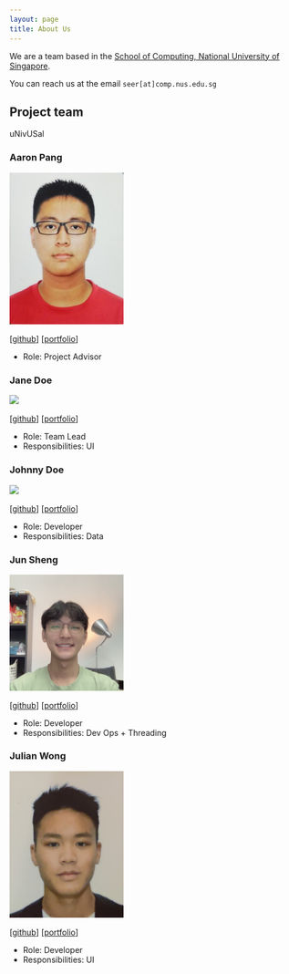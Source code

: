 ```yaml
---
layout: page
title: About Us
---
```


We are a team based in the [School of Computing, National University of Singapore](http://www.comp.nus.edu.sg).

You can reach us at the email `seer[at]comp.nus.edu.sg`

## Project team

uNivUSal

### Aaron Pang

<img src="images/turretdive.png" width="200px">

[[github](https://github.com/turretDive)]
[[portfolio](team/turretdive.md)]

* Role: Project Advisor

### Jane Doe

<img src="images/johndoe.png" width="200px">

[[github](http://github.com/johndoe)]
[[portfolio](team/johndoe.md)]

* Role: Team Lead
* Responsibilities: UI

### Johnny Doe

<img src="images/johndoe.png" width="200px">

[[github](http://github.com/johndoe)] [[portfolio](team/johndoe.md)]

* Role: Developer
* Responsibilities: Data

### Jun Sheng

<img src="images/jsincorporated.png" width="200px">

[[github](http://github.com/jsincorporated)]
[[portfolio](team/johndoe.md)]

* Role: Developer
* Responsibilities: Dev Ops + Threading

### Julian Wong

<img src="images/jnwkm.png" width="200px">

[[github](http://github.com/Jnwkm)]
[[portfolio](team/jnwkm.md)]

* Role: Developer
* Responsibilities: UI
